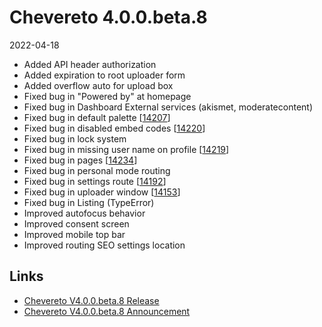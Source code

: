 # Chevereto 4.0.0.beta.8

2022-04-18

- Added API header authorization
- Added expiration to root uploader form
- Added overflow auto for upload box
- Fixed bug in "Powered by" at homepage
- Fixed bug in Dashboard External services (akismet, moderatecontent)
- Fixed bug in default palette [[14207](https://chevereto.com/community/threads/14207)]
- Fixed bug in disabled embed codes [[14220](https://chevereto.com/community/threads/14220)]
- Fixed bug in lock system
- Fixed bug in missing user name on profile [[14219](https://chevereto.com/community/threads/14219)]
- Fixed bug in pages [[14234](https://chevereto.com/community/threads/14234)]
- Fixed bug in personal mode routing
- Fixed bug in settings route [[14192](https://chevereto.com/community/threads/14192)]
- Fixed bug in uploader window [[14153](https://chevereto.com/community/threads/14153)]
- Fixed bug in Listing (TypeError)
- Improved autofocus behavior
- Improved consent screen
- Improved mobile top bar
- Improved routing SEO settings location

## Links

- [Chevereto V4.0.0.beta.8 Release](https://chevereto.com/community/threads/chevereto-v4-0-0-beta-8.14246/)
- [Chevereto V4.0.0.beta.8 Announcement](https://chevereto.com/community/threads/chevereto-v4-0-0-beta-8-announcement.14194/)
